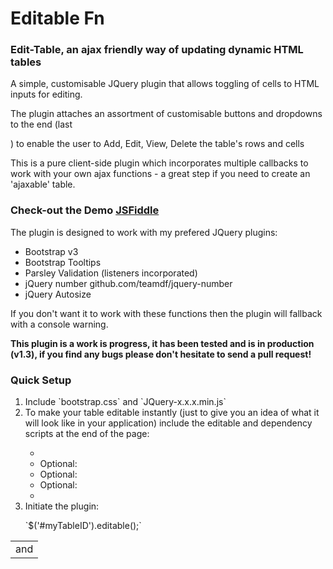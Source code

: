 # Editable Fn
<h3>Edit-Table, an ajax friendly way of updating dynamic HTML tables</h3>
<p>A simple, customisable JQuery plugin that allows toggling of <table> cells to HTML inputs for editing.</p>
<p>The plugin attaches an assortment of customisable buttons and dropdowns to the end (last <td> and <tr>) to enable the user to Add, Edit, View, Delete the table's rows and cells</p>
<p>This is a pure client-side plugin which incorporates multiple callbacks to work with your own ajax functions - a great step if you need to create an 'ajaxable' table.</p>

<h3>Check-out the Demo <a href="https://jsfiddle.net/Lmbm14hf/1/">JSFiddle</a></h3>

<p>The plugin is designed to work with my prefered JQuery plugins:</p>
<ul>
  <li>Bootstrap v3</li>
  <li>Bootstrap Tooltips</li>
  <li>Parsley Validation (listeners incorporated)</li>
  <li>jQuery number github.com/teamdf/jquery-number</li>
  <li>jQuery Autosize</li>
</ul>
<p>If you don't want it to work with these functions then the plugin will fallback with a console warning.</p>
<b>This plugin is a work is progress, it has been tested and is in production (v1.3), if you find any bugs please don't hesitate to send a pull request!</b>

<h3>Quick Setup</h3>
<ol>
  <li>Include `bootstrap.css` and `JQuery-x.x.x.min.js`</li>
  <li>To make your table editable instantly (just to give you an idea of what it will look like in your application) include the editable and dependency scripts at the end of the page:</li>
  <ul>
    <li><script type="text/javascript" src="../path/to/plugins/bootstrap.min.js"></script></li>
    <li>Optional: <script type="text/javascript" src="../path/to/plugins/parsley.min.js"></script></li>
    <li>Optional: <script type="text/javascript" src="../path/to/plugins/number.min.js"></script></li>
    <li>Optional: <script type="text/javascript" src="../path/to/plugins/autosize.input.min.js"></script></li>
    <li><script type="text/javascript" src="../path/to/plugins/editable.js"></script></li>
  </ul>
  <li>Initiate the plugin: </p> `$('#myTableID').editable();`</li>
</ol>
